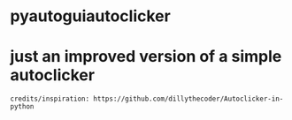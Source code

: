 # pyautoguiautoclicker
  # just an improved version of a simple autoclicker
    credits/inspiration: https://github.com/dillythecoder/Autoclicker-in-python
